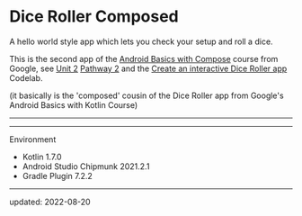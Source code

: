 # Dice Roller Composed

A hello world style app which lets you check your setup and roll a dice.

This is the second app of the [Android Basics with Compose] course from Google, see [Unit 2] [Pathway 2] and the [Create an interactive Dice Roller app] Codelab.

(it basically is the 'composed' cousin of the Dice Roller app from Google's Android Basics with Kotlin Course)

----

[Android Basics with Compose]:https://developer.android.com/courses/android-basics-compose/course
[Unit 2]:https://developer.android.com/courses/android-basics-compose/unit-2
[Pathway 2]:https://developer.android.com/courses/pathways/android-basics-compose-unit-2-pathway-2
[Create an interactive Dice Roller app]:https://developer.android.com/codelabs/basic-android-kotlin-compose-build-a-dice-roller-app

----

Environment

- Kotlin 1.7.0
- Android Studio Chipmunk 2021.2.1
- Gradle Plugin 7.2.2

----

updated: 2022-08-20